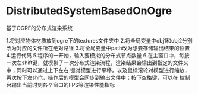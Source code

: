 # DistributedSystemBasedOnOgre
基于OGRE的分布式渲染系统

1.将对应物体材质放到ogre下的textures文件夹中
2.将全局变量中obj1和obj2分别改为对应的文件所在绝对路径
3.将全局变量中path改为想要存储输出结果的位置
4.运行代码
5.程序的一开始，输入要模拟的分布式节点数量
6.在主窗口中，每按一次左shift键，就模拟了一次分布式渲染流程，渲染结果会输出到指定的文件夹中；同时可以通过上下左右
键对模型进行平移，以及鼠标滚轮对模型进行缩放，再次按下左shift，操作后的模型会同步到输出文件中；按下空格键，可以在
控制台输出当前时刻各个窗口的FPS等渲染性能指标
